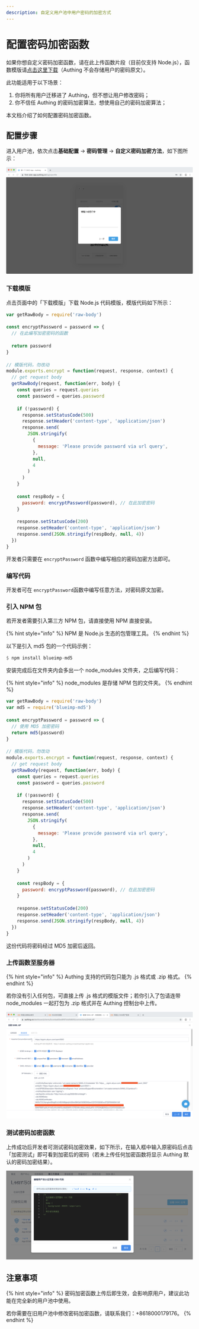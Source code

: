 ```yaml
---
description: 自定义用户池中用户密码的加密方式
---
```


# 配置密码加密函数

如果你想自定义密码加密函数，请在此上传函数片段（目前仅支持 Node.js），函数模版请[点击这里下载](http://localhost:5555/faas/template/download)（Authing 不会存储用户的密码原文）。   
  
此功能适用于以下场景：

1. 你将所有用户迁移进了 Authing，但不想让用户修改密码；
2. 你不信任 Authing 的密码加密算法，想使用自己的密码加密算法；

本文档介绍了如何配置密码加密函数。

## 配置步骤

进入用户池，依次点击**基础配置** -&gt; **密码管理** -&gt; **自定义密码加密方法**，如下图所示：

![](../.gitbook/assets/image%20%2826%29.png)

### 下载模版

点击页面中的「下载模版」下载 Node.js 代码模版，模版代码如下所示：

```javascript
var getRawBody = require('raw-body')

const encryptPassword = password => {
  // 在此编写加密密码的函数

  return password
}

// 模版代码，勿改动
module.exports.encrypt = function(request, response, context) {
  // get request body
  getRawBody(request, function(err, body) {
    const queries = request.queries
    const password = queries.password

    if (!password) {
      response.setStatusCode(500)
      response.setHeader('content-type', 'application/json')
      response.send(
        JSON.stringify(
          {
            message: 'Please provide password via url query',
          },
          null,
          4
        )
      )
    }

    const respBody = {
      password: encryptPassword(password), // 在此加密密码
    }

    response.setStatusCode(200)
    response.setHeader('content-type', 'application/json')
    response.send(JSON.stringify(respBody, null, 4))
  })
}
```

开发者只需要在 `encryptPassword` 函数中编写相应的密码加密方法即可。

### 编写代码

开发者可在 `encryptPassword`函数中编写任意方法，对密码原文加密。

### 引入 NPM 包

若开发者需要引入第三方 NPM 包，请直接使用 NPM 直接安装。

{% hint style="info" %}
NPM 是 Node.js 生态的包管理工具。
{% endhint %}

以下是引入 md5 包的一个代码示例：

```haskell
$ npm install blueimp-md5
```

安装完成后在文件夹内会多出一个 node\_modules 文件夹，之后编写代码：

{% hint style="info" %}
node\_modules  是存储 NPM 包的文件夹。
{% endhint %}

```javascript
var getRawBody = require('raw-body')
var md5 = require('blueimp-md5')

const encryptPassword = password => {
  // 使用 MD5 加密密码
  return md5(password)
}

// 模版代码，勿改动
module.exports.encrypt = function(request, response, context) {
  // get request body
  getRawBody(request, function(err, body) {
    const queries = request.queries
    const password = queries.password

    if (!password) {
      response.setStatusCode(500)
      response.setHeader('content-type', 'application/json')
      response.send(
        JSON.stringify(
          {
            message: 'Please provide password via url query',
          },
          null,
          4
        )
      )
    }

    const respBody = {
      password: encryptPassword(password), // 在此加密密码
    }

    response.setStatusCode(200)
    response.setHeader('content-type', 'application/json')
    response.send(JSON.stringify(respBody, null, 4))
  })
}
```

这份代码将密码经过 MD5 加密后返回。

### 上传函数至服务器

{% hint style="info" %}
Authing 支持的代码包只能为 .js 格式或 .zip 格式。
{% endhint %}

若你没有引入任何包，可直接上传 .js 格式的模版文件；若你引入了包请连带 node\_modules 一起打包为 .zip 格式并在 Authing 控制台中上传。

![](../.gitbook/assets/image%20%28319%29.png)

### 测试密码加密函数

上传成功后开发者可测试密码加密效果，如下所示，在输入框中输入原密码后点击「加密测试」即可看到加密后的密码（若未上传任何加密函数将显示 Authing 默认的密码加密结果）。

![](../.gitbook/assets/image%20%28333%29.png)

## 注意事项

{% hint style="info" %}
密码加密函数上传后即生效，会影响原用户，建议此功能在完全新的用户池中使用。

若你需要在旧用户池中修改密码加密函数，请联系我们：+8618000179176。
{% endhint %}

